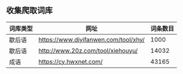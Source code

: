 ## 收集爬取词库

| 词库类型 | 网址                                 | 词条数目 |
| -------- | ------------------------------------ | -------- |
| 歇后语   | https://www.diyifanwen.com/tool/xhy/ | 1000     |
| 歇后语   | http://www.20z.com/tool/xiehouyu/    | 14032    |
| 成语     | https://cy.hwxnet.com/               | 43165    |
